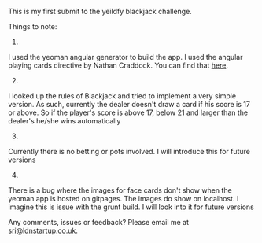 This is my first submit to the yeildfy blackjack challenge. 


Things to note: 


1)
  I used the yeoman angular generator to build the app. I used the angular playing cards directive by Nathan Craddock. 
  You can find that [here](https://github.com/nkcraddock/angular-playing-cards). 


2) 
  I looked up the rules of Blackjack and tried to implement a very simple version.
  As such, currently the dealer doesn't draw a card if his score is 17 or above. 
  So if the player's score is above 17, below 21 and larger than the dealer's he/she wins automatically


3) 
  Currently there is no betting or pots involved. I will introduce this for future versions


4) 
  There is a bug where the images for face cards don't show when the yeoman app is hosted on gitpages. 
  The images do show on localhost. I imagine this is issue with the grunt build. I will look into it 
  for future versions


Any comments, issues or feedback? Please email me at sri@ldnstartup.co.uk. 


